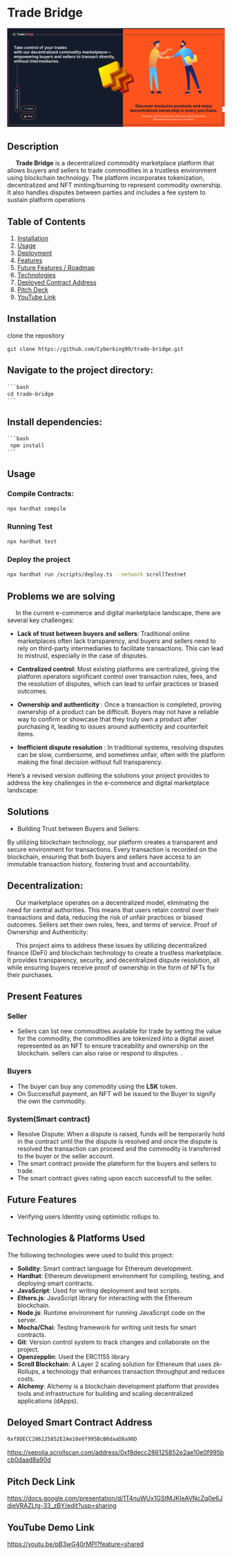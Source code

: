 # Trade Bridge
![Trade Bridge](frontend/public/preview.png)

## Description

&nbsp;&nbsp;&nbsp;&nbsp; **Trade Bridge** is a decentralized commodity marketplace platform that allows buyers and sellers to trade commodities in a trustless environment using blockchain technology. The platform incorporates tokenization, decentralized and NFT minting/burning to represent commodity ownership. It also handles disputes between parties and includes a fee system to sustain platform operations

## Table of Contents
1. [Installation](#installation)
2. [Usage](#usage)
3. [Deployment](#deployment)
4. [Features](#features)
5. [Future Features / Roadmap](#future-features-roadmap)
6. [Technologies](#technologies)
7. [Deployed Contract Address](#deployed-contract-address)
8. [Pitch Deck](#pitch-deck)
9. [YouTube Link](#youtube-link)


## Installation
 clone the repository
```
git clone https://github.com/Cyberking99/trade-bridge.git
```

 ## Navigate to the project directory:
    ```bash
    cd trade-bridge
    ```

 ## Install dependencies:
    ```bash
     npm install
    ```

## Usage

### Compile Contracts:
```bash
npx hardhat compile
```
### Running Test
```bash
npx hardhat test
```

### Deploy the project
```bash
npx hardhat run /scripts/deploy.ts --network scrollTestnet
```
## Problems we are solving
&nbsp;&nbsp;&nbsp;&nbsp; In the current e-commerce and digital marketplace landscape, there are several key challenges:

 - **Lack of trust between buyers and sellers**: Traditional online marketplaces often lack transparency, and buyers and sellers need to rely on third-party intermediaries to facilitate transactions. This can lead to mistrust, especially in the case of disputes.

- **Centralized control**: Most existing platforms are centralized, giving the platform operators significant control over transaction rules, fees, and the resolution of disputes, which can lead to unfair practices or biased outcomes.

- **Ownership and authenticity** : Once a transaction is completed, proving ownership of a product can be difficult. Buyers may not have a reliable way to confirm or showcase that they truly own a product after purchasing it, leading to issues around authenticity and counterfeit items.

- **Inefficient dispute resolution** : In traditional systems, resolving disputes can be slow, cumbersome, and sometimes unfair, often with the platform making the final decision without full transparency.


Here’s a revised version outlining the solutions your project provides to address the key challenges in the e-commerce and digital marketplace landscape:

## Solutions
- Building Trust between Buyers and Sellers:

By utilizing blockchain technology, our platform creates a transparent and secure environment for transactions. Every transaction is recorded on the blockchain, ensuring that both buyers and sellers have access to an immutable transaction history, fostering trust and accountability.
## Decentralization:

&nbsp;&nbsp;&nbsp;&nbsp; Our marketplace operates on a decentralized model, eliminating the need for central authorities. This means that users retain control over their transactions and data, reducing the risk of unfair practices or biased outcomes. Sellers set their own rules, fees, and terms of service.
Proof of Ownership and Authenticity:


&nbsp;&nbsp;&nbsp;&nbsp; This project aims to address these issues by utilizing decentralized finance (DeFi) and blockchain technology to create a trustless marketplace. It provides transparency, security, and decentralized dispute resolution, all while ensuring buyers receive proof of ownership in the form of NFTs for their purchases.

## Present Features


### Seller
- Sellers can list new commodities available for trade by setting the value   for the commodity, the commodities are tokenized into a digital asset represented as an NFT to ensure traceability and ownership on the blockchain. sellers can also raise or respond to disputes. .

 
### Buyers 
- The buyer can buy any commodity using the **LSK** token.
- On Successfull payment, an NFT will be issued to the Buyer to signify the own the commodity.

### System(Smart contract)
- Resolve Dispute: When a dispute is raised, funds will be temporarily hold in the contract  until the the dispute is resolved and once the dispute is resolved the transaction can proceed and the commodity is transferred to the buyer or the seller account.
- The smart contract provide the plateform for the buyers and sellers to trade.
- The smart contract gives rating upon eacch successfull  to the seller.

## Future  Features
- Verifying users Identity using optimistic rollups to.

## Technologies & Platforms Used
The following technologies were used to build this project:

- **Solidity**: Smart contract language for Ethereum development.
- **Hardhat**: Ethereum development environment for compiling, testing, and deploying smart contracts.
- **JavaScript**: Used for writing deployment and test scripts.
- **Ethers.js**: JavaScript library for interacting with the Ethereum blockchain.
- **Node.js**: Runtime environment for running JavaScript code on the server.
- **Mocha/Chai**: Testing framework for writing unit tests for smart contracts.
- **Git**: Version control system to track changes and collaborate on the project.
- **Openzepplin**: Used the ERC1155 library
- **Scroll Blockchain**: A Layer 2 scaling solution for Ethereum that uses zk-Rollups, a technology that enhances transaction throughput and reduces costs.
- **Alchemy**: Alchemy is a blockchain development platform that provides tools and infrastructure for building and scaling decentralized applications (dApps).

 ## Deloyed Smart Contract Address

 ```bash
 0xf8DECC286125852E2Ae10e0f995BcB0daaD8a90D
 ```
 https://sepolia.scrollscan.com/address/0xf8decc286125852e2ae10e0f995bcb0daad8a90d


 ## Pitch Deck Link
 https://docs.google.com/presentation/d/1T4nuWUx1GStMJKIeAVNcZq0e6JdieVRAZLtg-33_zBY/edit?usp=sharing

 ## YouTube Demo Link
 https://youtu.be/pB3wG40rMPI?feature=shared